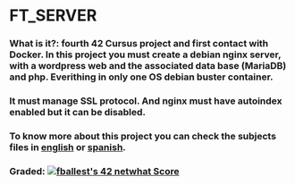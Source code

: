 # FT_SERVER

### What is it?: fourth 42 Cursus project and first contact with Docker. In this project you must create a debian nginx server, with a wordpress web and the associated data base (MariaDB) and php. Everithing in only one OS debian buster container.

### It must manage SSL protocol. And nginx must have autoindex enabled but it can be disabled.

### To know more about this project you can check the subjects files in [english](Subject/en.subject.pdf) or [spanish](Subject/es.subject.pdf).

### Graded:   [![fballest's 42 netwhat Score](https://badge42.vercel.app/api/v2/cl45d74de005409l9l5r3ozl6/project/1633121)](https://github.com/JaeSeoKim/badge42)

